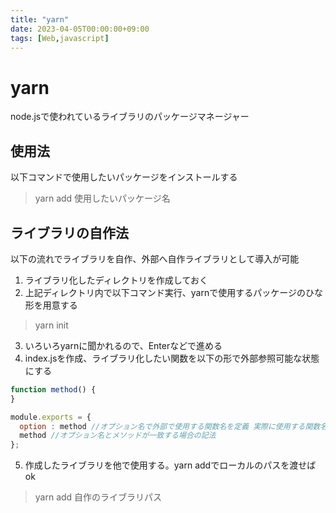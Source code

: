 ```yaml
---
title: "yarn"
date: 2023-04-05T00:00:00+09:00
tags: [Web,javascript]
---
```

# yarn

node.jsで使われているライブラリのパッケージマネージャー

## 使用法

以下コマンドで使用したいパッケージをインストールする
> yarn add 使用したいパッケージ名

## ライブラリの自作法

以下の流れでライブラリを自作、外部へ自作ライブラリとして導入が可能

1. ライブラリ化したディレクトリを作成しておく
2. 上記ディレクトリ内で以下コマンド実行、yarnで使用するパッケージのひな形を用意する
> yarn init
3. いろいろyarnに聞かれるので、Enterなどで進める
4. index.jsを作成、ライブラリ化したい関数を以下の形で外部参照可能な状態にする
``` js
function method() {
}

module.exports = {
  option : method //オプション名で外部で使用する関数名を定義 実際に使用する関数名を渡す
  method //オプション名とメソッドが一致する場合の記法
};
```

5. 作成したライブラリを他で使用する。yarn addでローカルのパスを渡せばok
> yarn add 自作のライブラリパス
